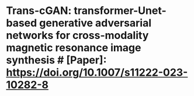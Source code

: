 # Trans-cGAN: transformer-Unet-based generative adversarial networks for cross-modality magnetic resonance image synthesis # [Paper]: https://doi.org/10.1007/s11222-023-10282-8
